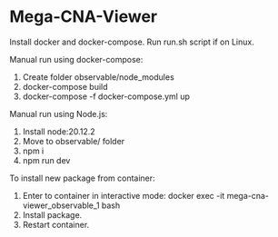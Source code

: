 # Mega-CNA-Viewer

Install docker and docker-compose.
Run run.sh script if on Linux.

Manual run using docker-compose:
1) Create folder observable/node_modules
2) docker-compose build
3) docker-compose -f docker-compose.yml up

Manual run using Node.js:
1) Install node:20.12.2
2) Move to observable/ folder
3) npm i
3) npm run dev

To install new package from container:
1) Enter to container in interactive mode:
    docker exec -it mega-cna-viewer_observable_1 bash
2) Install package.
3) Restart container.
